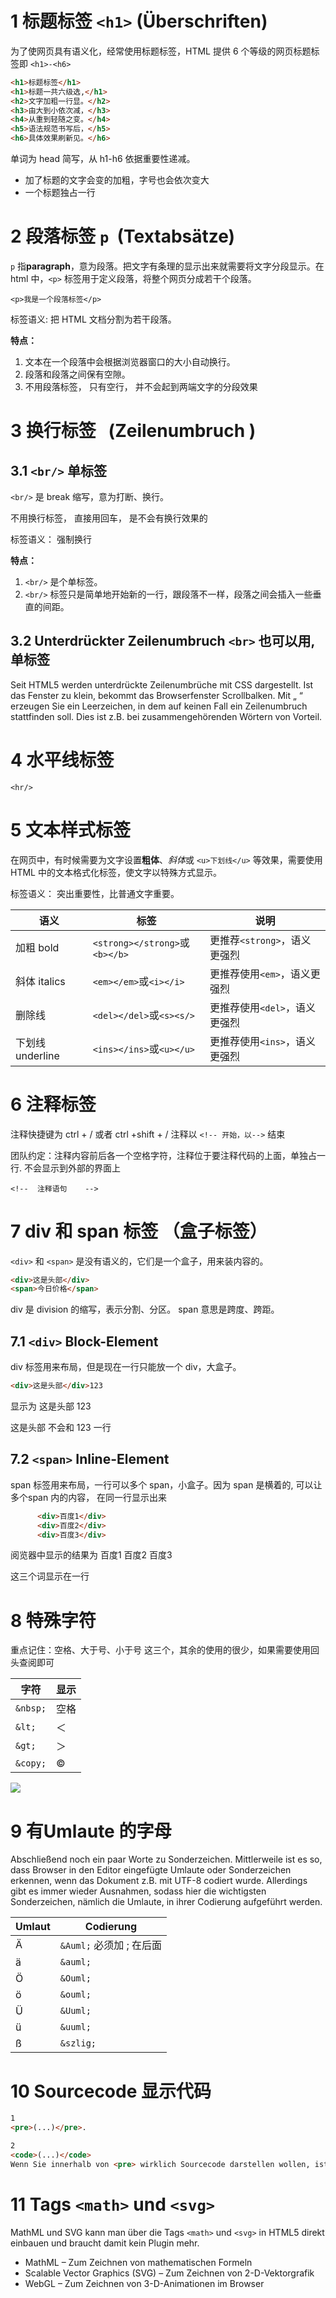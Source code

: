 # 1 标题标签 `<h1>` (Überschriften)

为了使网页具有语义化，经常使用标题标签，HTML 提供 6 个等级的网页标题标签即 `<h1>-<h6>`

``` html
<h1>标题标签</h1>
<h1>标题一共六级选,</h1>
<h2>文字加粗一行显。</h2>
<h3>由大到小依次减，</h3>
<h4>从重到轻随之变。</h4>
<h5>语法规范书写后，</h5>
<h6>具体效果刷新见。</h6>
```

单词为 head 简写，从 h1-h6 依据重要性递减。

- 加了标题的文字会变的加粗，字号也会依次变大
- 一个标题独占一行

# 2 段落标签 `p`  (Textabsätze)

`p` 指**paragraph**，意为段落。把文字有条理的显示出来就需要将文字分段显示。在 html 中，`<p>` 标签用于定义段落，将整个网页分成若干个段落。

```
<p>我是一个段落标签</p>
```

标签语义: 把 HTML 文档分割为若干段落。

**特点：**

1. 文本在一个段落中会根据浏览器窗口的大小自动换行。
2. 段落和段落之间保有空隙。
3. 不用段落标签， 只有空行， 并不会起到两端文字的分段效果

# 3 换行标签   (Zeilenumbruch )

## 3.1 `<br/>` 单标签

`<br/>` 是 break 缩写，意为打断、换行。

不用换行标签， 直接用回车， 是不会有换行效果的 

标签语义： 强制换行

**特点：**

1. `<br/>` 是个单标签。
2. `<br/>` 标签只是简单地开始新的一行，跟段落不一样，段落之间会插入一些垂直的间距。

## 3.2 Unterdrückter Zeilenumbruch `<br>` 也可以用, 单标签

Seit HTML5 werden unterdrückte Zeilenumbrüche mit CSS dargestellt. Ist das Fenster zu klein, bekommt das Browserfenster Scrollbalken.
Mit „&nbsp;“ erzeugen Sie ein Leerzeichen, in dem auf keinen Fall ein Zeilenumbruch stattfinden soll. Dies ist z.B. bei zusammengehörenden Wörtern von Vorteil.


# 4 水平线标签

`<hr/>`

# 5 文本样式标签

在网页中，有时候需要为文字设置**粗体**、*斜体*或 `<u>下划线</u>` 等效果，需要使用 HTML 中的文本格式化标签，使文字以特殊方式显示。

标签语义： 突出重要性，比普通文字重要。

| 语义  | 标签                            | 说明                  |
| --- | ----------------------------- | ------------------- |
| 加粗  bold | `<strong></strong>`或`<b></b>` | 更推荐`<strong>`，语义更强烈 |
| 斜体  italics | `<em></em>`或`<i></i>`         | 更推荐使用`<em>`，语义更强烈   |
| 删除线 | `<del></del>`或`<s><s/>`       | 更推荐使用`<del>`，语义更强烈  |
| 下划线 underline | `<ins></ins>`或`<u></u>`       | 更推荐使用`<ins>`，语义更强烈  |

# 6 注释标签

注释快捷键为 ctrl + /   或者 ctrl +shift + / 
注释以 `<!-- 开始，以-->` 结束

团队约定：注释内容前后各一个空格字符，注释位于要注释代码的上面，单独占一行. 不会显示到外部的界面上 

`<!--  注释语句    -->`

# 7 div 和 span 标签 （盒子标签）

`<div>` 和 `<span>` 是没有语义的，它们是一个盒子，用来装内容的。

``` html 
<div>这是头部</div>
<span>今日价格</span>
```

div 是 division 的缩写，表示分割、分区。
span 意思是跨度、跨距。

## 7.1 `<div>` Block-Element
div 标签用来布局，但是现在一行只能放一个 div，大盒子。
   
```html      
<div>这是头部</div>123  
```

显示为 
这是头部
123

这是头部 不会和 123 一行   

## 7.2 `<span>` Inline-Element
span 标签用来布局，一行可以多个 span，小盒子。因为 span 是横着的, 可以让 多个span 内的内容， 在同一行显示出来
```html
      <div>百度1</div>
      <div>百度2</div>
      <div>百度3</div>
```

  阅览器中显示的结果为
  百度1 百度2 百度3

  这三个词显示在一行

# 8 特殊字符

重点记住：空格、大于号、小于号 这三个，其余的使用的很少，如果需要使用回头查阅即可

| 字符       | 显示  |
| -------- | --- |
| `&nbsp;` | 空格  |
| `&lt;`   | ＜   |
| `&gt;`   | ＞   |
| `&copy;` | ©   |

![](Chapter3_Image/Chapter3_001_特殊字符.png)

# 9 有Umlaute 的字母
Abschließend noch ein paar Worte zu Sonderzeichen. Mittlerweile ist es so, dass Browser in den Editor eingefügte Umlaute oder Sonderzeichen erkennen, wenn das Dokument z.B. mit UTF-8 codiert wurde. Allerdings gibt es immer wieder Ausnahmen, sodass hier die wichtigsten Sonderzeichen, nämlich die Umlaute, in ihrer Codierung aufgeführt werden.


|Umlaut|	Codierung|
|--|--|
|Ä	|`&Auml;`  必须加 ; 在后面|
|ä	|`&auml;`|
|Ö	|`&Ouml;`|
|ö	|`&ouml;`|
|Ü	|`&Uuml;`|
|ü	|`&uuml;`|
|ß	|`&szlig;`|


# 10 Sourcecode  显示代码  
```html
1 
<pre>(...)</pre>.

2 
<code>(...)</code> 
Wenn Sie innerhalb von <pre> wirklich Sourcecode darstellen wollen, ist es für die semantische Korrektheit notwendig, zusätzlich das Tag <code>(...)</code> dahinter zu setzen und den Sourcecode dahinein einzufügen.
```

# 11 Tags `<math>` und `<svg>`

MathML und SVG kann man über die Tags `<math>` und `<svg>`  in HTML5 direkt einbauen und braucht damit kein Plugin mehr.
- MathML – Zum Zeichnen von mathematischen Formeln
- Scalable Vector Graphics (SVG) – Zum Zeichnen von 2-D-Vektorgrafik
- WebGL – Zum Zeichnen von 3-D-Animationen im Browser